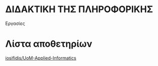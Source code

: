 # ΔΙΔΑΚΤΙΚΗ ΤΗΣ ΠΛΗΡΟΦΟΡΙΚΗΣ

Εργασίες

# Λίστα αποθετηρίων

[iosifidis/UoM-Applied-Informatics](https://github.com/iosifidis/UoM-Applied-Informatics/tree/main/s8/Didactics%20of%20Informatics)
